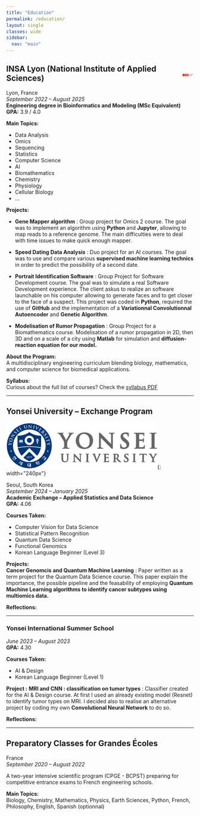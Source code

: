 ```yaml
---
title: "Education"
permalink: /education/
layout: single
classes: wide
sidebar:
  nav: "main"
---
```


## INSA Lyon (National Institute of Applied Sciences) <img src="/assets/images/insa_logo.png" alt="INSA Logo" width="30" style="vertical-align: middle; float: right; margin-left: 10px;">


Lyon, France  
*September 2022 – August 2025*  
**Engineering degree in Bioinformatics and Modeling (MSc Equivalent)**  
**GPA:** 3.9 / 4.0

**Main Topics:**  
  - Data Analysis
  - Omics
  - Sequencing
  - Statistics
  - Computer Science
  - AI
  - Biomathematics
  - Chemistry
  - Physiology
  - Cellular Biology
  - ...

**Projects:**  
- **Gene Mapper algorithm** : Group project for Omics 2 course. The goal was to implement an algorithm using **Python** and **Jupyter**, allowing to map reads to a reference genome. The main difficulties were to deal with time issues to make quick enough mapper.
  
- **Speed Dating Data Analysis** : Duo project for an AI courses. The goal was to use and compare various **supervised machine learning technics** in order to predict the possibility of a second date.
  
- **Portrait Identification Software** : Group Project for Software Development course. The goal was to simulate a real Software Development experience. The client askus to realize an software launchable on his computer allowing to generate faces and to get closer to the face of a suspect. This project was coded in **Python**, required the use of **GitHub** and the implementation of a **Variationnal Convolutionnal Autoencoder** and **Genetic Algorithm**.
  
- **Modelisation of Rumor Propagation** : Group Project for a Biomathematics course. Modelisation of a rumor propagation in 2D, then 3D and on a scale of a city using **Matlab** for simulation and **diffusion-reaction equation for our model.** 
  


**About the Program:**  
A multidisciplinary engineering curriculum blending biology, mathematics, and computer science for biomedical applications.

**Syllabus:**  
Curious about the full list of courses? Check the [syllabus PDF](pictures/syllabus.pdf)

---

## Yonsei University – Exchange Program

![yonsei_logo](/pictures/yonsei_logo.png){: width="240px"}

Seoul, South Korea  
*September 2024 – January 2025*  
**Academic Exchange – Applied Statistics and Data Science**  
**GPA:** 4.06 

**Courses Taken:**  
- Computer Vision for Data Science  
- Statistical Pattern Recognition  
- Quantum Data Science  
- Functional Genomics  
- Korean Language Beginner (Level 3)

**Projects:**  
**Cancer Genomcis and Quantum Machine Learning** : Paper written as a term project for the Quantum Data Science course. This paper explain the importance, the possible pipeline and the feasability of employing **Quantum Machine Learning algorithms to identify cancer subtypes using multiomics data.**

**Reflections:**  


---

### Yonsei International Summer School

*June 2023 – August 2023*  
**GPA:** 4.30 

**Courses Taken:**  
- AI & Design  
- Korean Language Beginner (Level 1)

**Project :**
**MRI and CNN : classification on tumor types** : Classifier created for the AI & Design course. At first I used an already existing model (Resnet) to identify tumor types on MRI. I decided also to realise an alternative project by coding my own **Convolutional Neural Network** to do so.

**Reflections:**  


---

## Preparatory Classes for Grandes Écoles

France  
*September 2020 – August 2022*

A two-year intensive scientific program (CPGE - BCPST) preparing for competitive entrance exams to French engineering schools.

**Main Topics:**  
Biology, Chemistry, Mathematics, Physics, Earth Sciences, Python, French, Philosophy, English, Spanish (optionnal)








